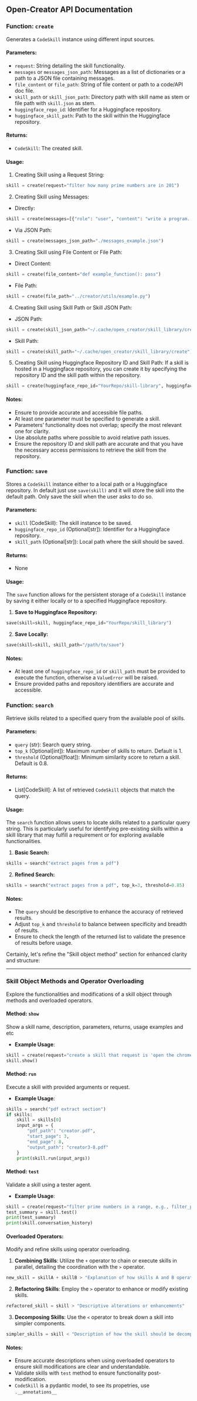 ## Open-Creator API Documentation

### Function: `create`
Generates a `CodeSkill` instance using different input sources.

#### Parameters:
- `request`: String detailing the skill functionality.
- `messages` or `messages_json_path`: Messages as a list of dictionaries or a path to a JSON file containing messages.
- `file_content` or `file_path`: String of file content or path to a code/API doc file.
- `skill_path` or `skill_json_path`: Directory path with skill name as stem or file path with `skill.json` as stem.
- `huggingface_repo_id`: Identifier for a Huggingface repository.
- `huggingface_skill_path`: Path to the skill within the Huggingface repository.

#### Returns:
- `CodeSkill`: The created skill.

#### Usage:
1. Creating Skill using a Request String:
```python
skill = create(request="filter how many prime numbers are in 201")
```
2. Creating Skill using Messages:
- Directly:
```python
skill = create(messages=[{"role": "user", "content": "write a program..."}])
```
- Via JSON Path:
```python
skill = create(messages_json_path="./messages_example.json")
```

3. Creating Skill using File Content or File Path:
- Direct Content:
```python
skill = create(file_content="def example_function(): pass")
```
- File Path:
```python
skill = create(file_path="../creator/utils/example.py")
```

4. Creating Skill using Skill Path or Skill JSON Path:
- JSON Path:
```python
skill = create(skill_json_path="~/.cache/open_creator/skill_library/create/skill.json")
```
- Skill Path:
```python
skill = create(skill_path="~/.cache/open_creator/skill_library/create")
```

5. Creating Skill using Huggingface Repository ID and Skill Path:
If a skill is hosted in a Huggingface repository, you can create it by specifying the repository ID and the skill path within the repository.
```python
skill = create(huggingface_repo_id="YourRepo/skill-library", huggingface_skill_path="specific_skill")
```

#### Notes:
- Ensure to provide accurate and accessible file paths.
- At least one parameter must be specified to generate a skill.
- Parameters’ functionality does not overlap; specify the most relevant one for clarity.
- Use absolute paths where possible to avoid relative path issues.
- Ensure the repository ID and skill path are accurate and that you have the necessary access permissions to retrieve the skill from the repository.


### Function: `save`
Stores a `CodeSkill` instance either to a local path or a Huggingface repository. In default just use `save(skill)` and it will store the skill into the default path. Only save the skill when the user asks to do so.

#### Parameters:
- `skill` (CodeSkill): The skill instance to be saved.
- `huggingface_repo_id` (Optional[str]): Identifier for a Huggingface repository.
- `skill_path` (Optional[str]): Local path where the skill should be saved.

#### Returns:
- None

#### Usage:
The `save` function allows for the persistent storage of a `CodeSkill` instance by saving it either locally or to a specified Huggingface repository. 

1. **Save to Huggingface Repository:**
```python
save(skill=skill, huggingface_repo_id="YourRepo/skill_library")
```

2. **Save Locally:**
```python
save(skill=skill, skill_path="/path/to/save")
```

#### Notes:
- At least one of `huggingface_repo_id` or `skill_path` must be provided to execute the function, otherwise a `ValueError` will be raised.
- Ensure provided paths and repository identifiers are accurate and accessible.


### Function: `search`
Retrieve skills related to a specified query from the available pool of skills.

#### Parameters:
- `query` (str): Search query string.
- `top_k` (Optional[int]): Maximum number of skills to return. Default is 1.
- `threshold` (Optional[float]): Minimum similarity score to return a skill. Default is 0.8.

#### Returns:
- List[CodeSkill]: A list of retrieved `CodeSkill` objects that match the query.

#### Usage:
The `search` function allows users to locate skills related to a particular query string. This is particularly useful for identifying pre-existing skills within a skill library that may fulfill a requirement or for exploring available functionalities.

1. **Basic Search:**
```python
skills = search("extract pages from a pdf")
```

2. **Refined Search:**
```python
skills = search("extract pages from a pdf", top_k=3, threshold=0.85)
```

#### Notes:
- The `query` should be descriptive to enhance the accuracy of retrieved results.
- Adjust `top_k` and `threshold` to balance between specificity and breadth of results.
- Ensure to check the length of the returned list to validate the presence of results before usage.

Certainly, let's refine the "Skill object method" section for enhanced clarity and structure:

--- 

### Skill Object Methods and Operator Overloading

Explore the functionalities and modifications of a skill object through methods and overloaded operators.

#### Method: `show`
Show a skill name, description, parameters, returns, usage examples and etc
- **Example Usage**:
```python
skill = create(request="create a skill that request is 'open the chrome and go to www.google.com in my mac'")
skill.show()
```

#### Method: `run`
Execute a skill with provided arguments or request.

- **Example Usage**:
```python
skills = search("pdf extract section")
if skills:
    skill = skills[0]
    input_args = {
        "pdf_path": "creator.pdf",
        "start_page": 3,
        "end_page": 8,
        "output_path": "creator3-8.pdf"
    }
    print(skill.run(input_args))
```
  
#### Method: `test`
Validate a skill using a tester agent.

- **Example Usage**:
```python
skill = create(request="filter prime numbers in a range, e.g., filter_prime_numbers(2, 201)")
test_summary = skill.test()
print(test_summary)
print(skill.conversation_history)
```
  
#### Overloaded Operators: 
Modify and refine skills using operator overloading.

1. **Combining Skills**: Utilize the `+` operator to chain or execute skills in parallel, detailing the coordination with the `>` operator.
```python
new_skill = skillA + skillB > "Explanation of how skills A and B operate together"
```
   
2. **Refactoring Skills**: Employ the `>` operator to enhance or modify existing skills.
```python
refactored_skill = skill > "Descriptive alterations or enhancements"
```
   
3. **Decomposing Skills**: Use the `<` operator to break down a skill into simpler components.
```python
simpler_skills = skill < "Description of how the skill should be decomposed"
```

#### Notes:
- Ensure accurate descriptions when using overloaded operators to ensure skill modifications are clear and understandable.
- Validate skills with `test` method to ensure functionality post-modification.
- `CodeSkill` is a pydantic model, to see its propetries, use `.__annotations__`
